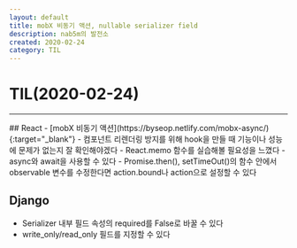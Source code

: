 ```yaml
---
layout: default
title: mobX 비동기 액션, nullable serializer field
description: nab5m의 발전소
created: 2020-02-24
category: TIL
---
```

# TIL(2020-02-24)
<hr>
## React
- [mobX 비동기 액션](https://byseop.netlify.com/mobx-async/){:target="_blank"}
- 컴포넌트 리렌더링 방지를 위해 hook을 만들 때 기능이나 성능에 문제가 없는지 잘 확인해야겠다
- React.memo 함수를 실습해볼 필요성을 느꼈다
- async와 await을 사용할 수 있다
- Promise.then(), setTimeOut()의 함수 안에서 observable 변수를 수정한다면 action.bound나 action으로 설정할 수 있다

## Django
- Serializer 내부 필드 속성의 required를 False로 바꿀 수 있다
- write_only/read_only 필드를 지정할 수 있다